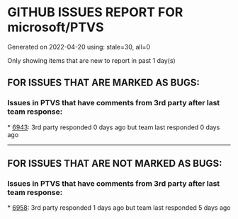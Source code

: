 
# GITHUB ISSUES REPORT FOR microsoft/PTVS


Generated on 2022-04-20 using: stale=30, all=0


Only showing items that are new to report in past 1 day(s)


## FOR ISSUES THAT ARE MARKED AS BUGS:


### Issues in PTVS that have comments from 3rd party after last team response:


\* [6943](https://github.com/microsoft/PTVS/issues/6943 "Some intellisense don't work well in interactive window"): 3rd party responded 0 days ago but team last responded 0 days ago

---

## FOR ISSUES THAT ARE NOT MARKED AS BUGS:


### Issues in PTVS that have comments from 3rd party after last team response:


\* [6958](https://github.com/microsoft/PTVS/issues/6958 "No IntelliSense when import module under the solution."): 3rd party responded 1 days ago but team last responded 5 days ago
